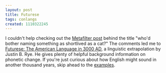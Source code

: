 ```yaml
---
layout: post
title: Futurese
tags: conlangs
created: 1110322245
---
```

I couldn't help checking out the [Metafilter post](http://www.metafilter.com/mefi/40223) behind the title "who'd bother naming something as shortlived as a cat?"  The comments led me to [Futurese:
The American Language in 3000 AD](http://www.xibalba.demon.co.uk/jbr/futurese.html), a linguistic extrapolation by Justin B. Rye.  He gives plenty of helpful background information on phonetic change.  If you're just curious about how English might sound in another thousand years, skip ahead to the [examples](http://www.xibalba.demon.co.uk/jbr/futurese.html#s9).
